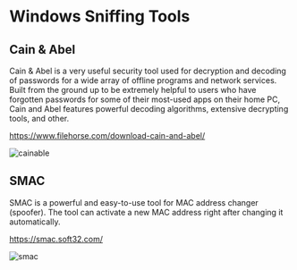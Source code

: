 # Windows Sniffing Tools

## Cain & Abel
Cain & Abel is a very useful security tool used for decryption and decoding of passwords for a wide array of offline programs and network services. Built from the ground up to be extremely helpful to users who have forgotten passwords for some of their most-used apps on their home PC, Cain and Abel features powerful decoding algorithms, extensive decrypting tools, and other.

https://www.filehorse.com/download-cain-and-abel/

![cainable](https://1.bp.blogspot.com/-Cu3iqrOhY8A/TZ7vKOfWMfI/AAAAAAAABkc/xeaZvXMNKCg/s728-e100/537.jpg)

## SMAC
SMAC is a powerful and easy-to-use tool for MAC address changer (spoofer). The tool can activate a new MAC address right after changing it automatically.

https://smac.soft32.com/

![smac](https://thegeekpage.com/wp-content/uploads/2016/05/mac-address-changer-tool.gif)

## 